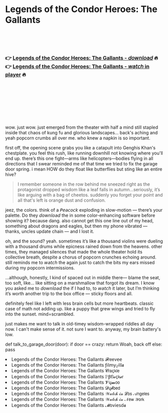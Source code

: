 <h1>Legends of the Condor Heroes: The Gallants</h1>

<br><br><br>

<h3>👉 <a href="https://Todds-golvitinging1984.github.io/osreghtwuw/">Legends of the Condor Heroes: The Gallants - 𝘥𝘰𝘸𝘯𝘭𝘰𝘢𝘥</a> 🔥<br>
👉 <a href="https://Todds-golvitinging1984.github.io/osreghtwuw/">Legends of the Condor Heroes: The Gallants - 𝘸𝘢𝘵𝘤𝘩 in player</a> 🔥
</h3>



<br><br><br><br><br><br><br>


wow. just wow. just emerged from the theater with half a mind still stapled inside that chaos of kung fu and glorious landscapes... back's aching and yeah popcorn crumbs all over me. who knew a napkin is so important. 

first off, the opening scene grabs you like a catapult into Genghis Khan's chestplate. you feel this rush, like running downhill not knowing where you'll end up. there’s this one fight—arms like helicopters—bodies flying in all directions that I swear reminded me of that time we tried to fix the garage door spring. i mean HOW do they float like butterflies but sting like an entire hive? 

> I remember someone in the row behind me sneezed right as the protagonist dropped wisdom like a leaf falls in autumn...seriously, it’s like arguing with a bag of cheetos. suddenly you forget your point and all that's left is orange dust and confusion.

jeez, the colors. think of a 𝘗𝘦𝘢𝘤𝘰𝘤𝘬 exploding in slow-motion — there’s your palette. Do they 𝘥𝘰𝘸𝘯𝘭𝘰𝘢𝘥 the   in some color-enhancing software before showing it? because dang. also cannot get this one line out of my head, something about dragons and eagles, but then my phone vibrated — thanks, uncles update chain — and I lost it. 

oh, and the sound? yeah. sometimes it’s like a thousand violins were dueling with a thousand drums while epicness rained down from the heavens. other times, they managed silences that made the whole theater hold its collective breath, despite a chorus of popcorn crunches echoing around. still reminds me to 𝘸𝘢𝘵𝘤𝘩 the   again just to catch the bits my ears missed during my popcorn intermissions.

...although, honestly, I kind of spaced out in middle there— blame the seat, too soft, like... like sitting on a marshmallow that forgot its dream. I know you asked me to 𝘥𝘰𝘸𝘯𝘭𝘰𝘢𝘥 the   if I had to, to 𝘸𝘢𝘵𝘤𝘩 it later, but I’m thinking it’s worth another trip to the box office — sticky floors and all.

definitely feel like I left with less brain cells but more heartbeats. classic case of math not adding up.   like a puppy that grew wings and tried to fly into the sunset. mind=scrambled.

just makes me want to talk in old-timey wisdom-wrapped riddles all day now. 
I can't make sense of it. not sure I want to. 
anyway, my brain battery's low.


def talk_to_garage_door(door):
    if door == crazy:
        return Woah, back off
    else: 
        pass

<li>Legends of the Condor Heroes: The Gallants 𝓕𝗋𝖾𝖾ν𝖾𝖾</li>
<li>Legends of the Condor Heroes: The Gallants ƒ𝗂𝗅𝗆𝗒𝓏𝗂𝗅𝗅𝖆</li>
<li>Legends of the Condor Heroes: The Gallants 𝓒𝗋𝖺ç𝗄𝗅𝖾</li>
<li>Legends of the Condor Heroes: The Gallants 𝙿Ꞵť𝗅𝓸ç𝗄𝓮𝗋</li>
<li>Legends of the Condor Heroes: The Gallants 𝓥ų𝓶𝗈𝗈</li>
<li>Legends of the Condor Heroes: The Gallants 𝓓ų𝓫𝖻𝖾𝖽</li>
<li>Legends of the Condor Heroes: The Gallants 𝒲𝒶𝓉𝒸𝒽 𝒾𝓃 𝓛𝗈𝗌 𝒜𝗇𝗀𝖾𝗅𝖾𝗌</li>
<li>Legends of the Condor Heroes: The Gallants 𝒲𝒶𝓉𝒸𝒽 𝒾𝓃 𝒩𝖾𝗐 𝒴𝗈𝗋𝗄</li>
<li>Legends of the Condor Heroes: The Gallants 𝓜𝗈ν𝗂𝖾𝗌ԁ𝖆</li>
